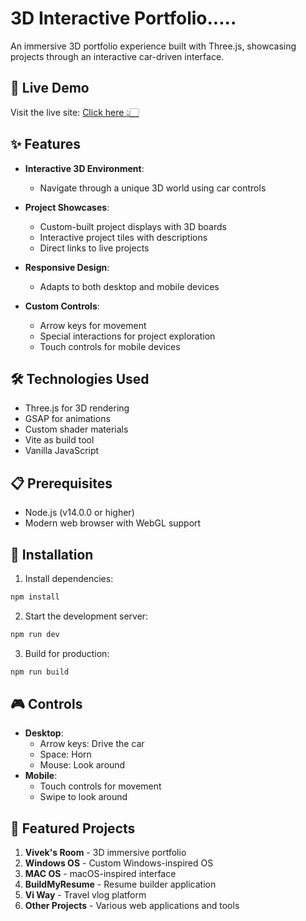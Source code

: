 # 3D Interactive Portfolio.....

An immersive 3D portfolio experience built with Three.js, showcasing projects through an interactive car-driven interface.

## 🚀 Live Demo

Visit the live site: [Click here 👆🏻](https://vivekwithcar.vercel.app/)


## ✨ Features

- **Interactive 3D Environment**:
   - Navigate through a unique 3D world using car controls

- **Project Showcases**:
   - Custom-built project displays with 3D boards
   - Interactive project tiles with descriptions
   - Direct links to live projects
     
- **Responsive Design**:
   - Adapts to both desktop and mobile devices

- **Custom Controls**:
   - Arrow keys for movement
   - Special interactions for project exploration
   - Touch controls for mobile devices


## 🛠️ Technologies Used

- Three.js for 3D rendering
- GSAP for animations
- Custom shader materials
- Vite as build tool
- Vanilla JavaScript


## 📋 Prerequisites

- Node.js (v14.0.0 or higher)
- Modern web browser with WebGL support


## 🔧 Installation

1. Install dependencies:
```bash
npm install
```

2. Start the development server:
```bash
npm run dev
```

3. Build for production:
```bash
npm run build
```


## 🎮 Controls

- **Desktop**:
  - Arrow keys: Drive the car
  - Space: Horn
  - Mouse: Look around
- **Mobile**:
  - Touch controls for movement
  - Swipe to look around


## 🎨 Featured Projects

1. **Vivek's Room** - 3D immersive portfolio
2. **Windows OS** - Custom Windows-inspired OS
3. **MAC OS** - macOS-inspired interface
4. **BuildMyResume** - Resume builder application
5. **Vi Way** - Travel vlog platform
6. **Other Projects** - Various web applications and tools

